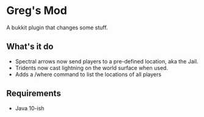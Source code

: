 # Greg's Mod

A bukkit plugin that changes some stuff.

## What's it do

* Spectral arrows now send players to a pre-defined location, aka the Jail.
* Tridents now cast lightning on the world surface when used.
* Adds a /where command to list the locations of all players

## Requirements

* Java 10-ish
